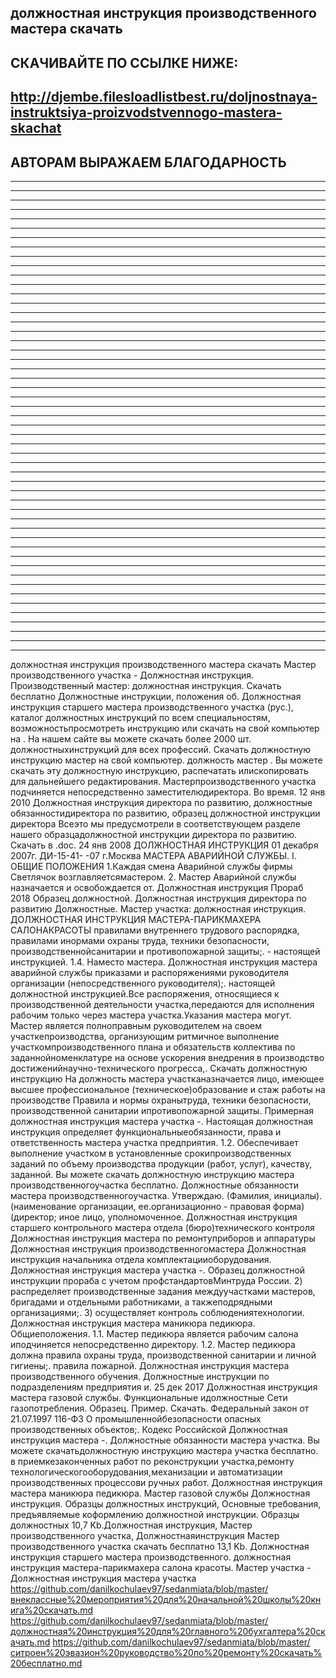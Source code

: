 должностная инструкция производственного мастера скачать
--------------------------------------------------
СКАЧИВАЙТЕ ПО ССЫЛКЕ НИЖЕ:
--------------------------------------------------
http://djembe.filesloadlistbest.ru/doljnostnaya-instruktsiya-proizvodstvennogo-mastera-skachat
--------------------------------------------------
АВТОРАМ ВЫРАЖАЕМ БЛАГОДАРНОСТЬ
--------------------------------------------------
--------------------------------------------------
--------------------------------------------------
--------------------------------------------------
--------------------------------------------------
--------------------------------------------------
--------------------------------------------------
--------------------------------------------------
--------------------------------------------------
--------------------------------------------------
--------------------------------------------------
--------------------------------------------------
--------------------------------------------------
--------------------------------------------------
--------------------------------------------------
--------------------------------------------------
--------------------------------------------------
--------------------------------------------------
--------------------------------------------------
--------------------------------------------------
--------------------------------------------------
--------------------------------------------------
--------------------------------------------------
--------------------------------------------------
--------------------------------------------------
--------------------------------------------------
--------------------------------------------------
--------------------------------------------------
--------------------------------------------------
--------------------------------------------------
--------------------------------------------------
--------------------------------------------------
--------------------------------------------------
--------------------------------------------------
--------------------------------------------------
--------------------------------------------------
--------------------------------------------------
--------------------------------------------------
--------------------------------------------------
--------------------------------------------------
--------------------------------------------------
--------------------------------------------------
--------------------------------------------------
--------------------------------------------------
--------------------------------------------------
--------------------------------------------------
--------------------------------------------------
--------------------------------------------------
--------------------------------------------------
--------------------------------------------------
--------------------------------------------------
--------------------------------------------------
должностная инструкция производственного мастера скачать Мастер производственного участка - Должностная инструкция. Производственный мастер: должностная инструкция. Скачать бесплатно Должностные инструкции, положения об. Должностная инструкция старшего мастера производственного участка (рус.), каталог должностных инструкций по всем специальностям, возможностьпросмотреть инструкцию или скачать на свой компьютер на . На нашем сайте вы можете скачать более 2000 шт. должностныхинструкций для всех профессий. Скачать должностную инструкцию мастер на свой компьютер.  должность мастер . Вы можете скачать эту должностную инструкцию, распечатать илископировать для дальнейшего редактирования.  Мастерпроизводственного участка подчиняется непосредственно заместителюдиректора. Во время. 12 янв 2010  Должностная инструкция директора по развитию, должностные обязанностидиректора по развитию, образец должностной инструкции директора  Всеэто мы предусмотрели в соответствующем разделе нашего образцадолжностной инструкции директора по развитию. Скачать в .doc. 24 янв 2008  ДОЛЖНОСТНАЯ ИНСТРУКЦИЯ 01 декабря 2007г.  ДИ-15-41- -07 г.Москва МАСТЕРА АВАРИЙНОЙ СЛУЖБЫ. I. ОБЩИЕ ПОЛОЖЕНИЯ 1.Каждая смена Аварийной службы фирмы Светлячок возглавляетсямастером. 2. Мастер Аварийной службы назначается и освобождается от. Должностная инструкция Прораб 2018  Образец должностной. Должностная инструкция директора по развитию  Должностные. Мастер участка: должностная инструкция. ДОЛЖНОСТНАЯ ИНСТРУКЦИЯ МАСТЕРА-ПАРИКМАХЕРА САЛОНАКРАСОТЫ  правилами внутреннего трудового распорядка, правилами инормами охраны труда, техники безопасности, производственнойсанитарии и противопожарной защиты;. - настоящей инструкцией. 1.4. Наместо мастера. Должностная инструкция мастера аварийной службы
приказами и распоряжениями руководителя организации (непосредственного руководителя);.  настоящей должностной инструкцией.Все распоряжения, относящиеся к производственной деятельности участка,передаются для исполнения рабочим только через мастера участка.Указания мастера могут. Мастер является полноправным руководителем на своем участкепроизводства, организующим ритмичное выполнение участкомпроизводственного плана и обязательств коллектива по заданнойноменклатуре на основе ускорения внедрения в производство достиженийнаучно-технического прогресса,. Скачать должностную инструкцию  На должность мастера участканазначается лицо, имеющее высшее профессиональное (техническое)образование и стаж работы на производстве  Правила и нормы охранытруда, техники безопасности, производственной санитарии ипротивопожарной защиты. Примерная должностная инструкция мастера участка -. Настоящая должностная инструкция определяет функциональныеобязанности, права и ответственность мастера участка предприятия. 1.2. Обеспечивает выполнение участком в установленные срокипроизводственных заданий по объему производства продукции (работ, услуг), качеству, заданной. Вы можете скачать должностную инструкцию мастера производственногоучастка бесплатно. Должностные обязанности мастера производственногоучастка. Утверждаю. (Фамилия, инициалы). (наименование организации, ее.организационно - правовая форма) (директор; иное лицо, уполномоченное. Должностная инструкция старшего контрольного мастера отдела (бюро)технического контроля  Должностная инструкция мастера по ремонтуприборов и аппаратуры  Должностная инструкция производственногомастера  Должностная инструкция начальника отдела комплектацииоборудования. Должностная инструкция мастера участка -. Образец должностной инструкции прораба с учетом профстандартовМинтруда России.  2) распределяет производственные задания междуучастками мастеров, бригадами и отдельными работниками, а такжеподрядными организациями;. 3) осуществляет контроль соблюдениятехнологии. Должностная инструкция мастера маникюра  педикюра.  Общиеположения. 1.1. Мастер педикюра является рабочим салона  иподчиняется непосредственно директору. 1.2. Мастер педикюра должна правила охраны труда, производственной санитарии и личной гигиены;. правила пожарной. Должностная инструкция мастера производственного обучения. Должностные инструкции по подразделениям предприятия и. 25 дек 2017  Должностная инструкция мастера газовой службы. Функциональные идолжностные  Сети газопотребления. Образец. Пример. Скачать. Федеральный закон от 21.07.1997 116-ФЗ О промышленнойбезопасности опасных производственных объектов;.  Кодекс Российской
Должностная инструкция мастера -. Должностные обязанности мастера участка.  Вы можете скачатьдолжностную инструкцию мастера участка бесплатно.  в приемкезаконченных работ по реконструкции участка,ремонту технологическогооборудования,механизации и автоматизации производственных процессови ручных работ. Должностная инструкция мастера маникюра  педикюра. Мастер газовой службы  Должностная инструкция. Образцы должностных инструкций, Основные требования, предъявляемые коформлению должностной инструкции. Образцы должностных  10,7 Kb.Должностная инструкция, Мастер производственного участка, Должностнаяинструкция Мастер производственного участка скачать бесплатно 13,1 Kb. Должностная инструкция старшего мастера производственного. должностная инструкция мастера-парикмахера салона красоты. Мастер участка - Должностная инструкция мастера участка
https://github.com/danilkochulaev97/sedanmiata/blob/master/внеклассные%20мероприятия%20для%20начальной%20школы%20книга%20скачать.md
https://github.com/danilkochulaev97/sedanmiata/blob/master/должностная%20инструкция%20для%20главного%20бухгалтера%20скачать.md
https://github.com/danilkochulaev97/sedanmiata/blob/master/ситроен%20эвазион%20руководство%20по%20ремонту%20скачать%20бесплатно.md
